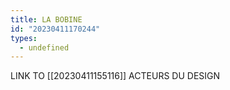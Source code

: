 ```yaml
---
title: LA BOBINE
id: "20230411170244"
types:
  - undefined
---
```


LINK TO [[20230411155116]] ACTEURS DU DESIGN
